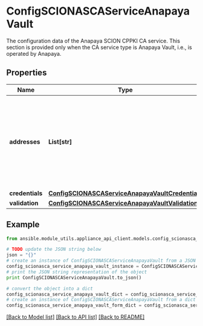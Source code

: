# ConfigSCIONASCAServiceAnapayaVault

The configuration data of the Anapaya SCION CPPKI CA service. This section is provided only when the CA service type is Anapaya Vault, i.e., is operated by Anapaya.

## Properties

Name | Type | Description | Notes
------------ | ------------- | ------------- | -------------
**addresses** | **List[str]** | The list of addresses where the Anapaya Vault backend can be reached. This list must be non-empty. | [optional] 
**credentials** | [**ConfigSCIONASCAServiceAnapayaVaultCredentials**](ConfigSCIONASCAServiceAnapayaVaultCredentials.md) |  | [optional] 
**validation** | [**ConfigSCIONASCAServiceAnapayaVaultValidation**](ConfigSCIONASCAServiceAnapayaVaultValidation.md) |  | [optional] 

## Example

```python
from ansible.module_utils.appliance_api_client.models.config_scionasca_service_anapaya_vault import ConfigSCIONASCAServiceAnapayaVault

# TODO update the JSON string below
json = "{}"
# create an instance of ConfigSCIONASCAServiceAnapayaVault from a JSON string
config_scionasca_service_anapaya_vault_instance = ConfigSCIONASCAServiceAnapayaVault.from_json(json)
# print the JSON string representation of the object
print ConfigSCIONASCAServiceAnapayaVault.to_json()

# convert the object into a dict
config_scionasca_service_anapaya_vault_dict = config_scionasca_service_anapaya_vault_instance.to_dict()
# create an instance of ConfigSCIONASCAServiceAnapayaVault from a dict
config_scionasca_service_anapaya_vault_form_dict = config_scionasca_service_anapaya_vault.from_dict(config_scionasca_service_anapaya_vault_dict)
```
[[Back to Model list]](../README.md#documentation-for-models) [[Back to API list]](../README.md#documentation-for-api-endpoints) [[Back to README]](../README.md)


